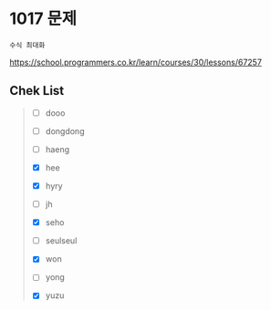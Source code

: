 # 1017 문제

```
수식 최대화
```

https://school.programmers.co.kr/learn/courses/30/lessons/67257

## Chek List

> - [ ] dooo
> 
> - [ ] dongdong
> 
> - [ ] haeng
> 
> - [x] hee
> 
> - [x] hyry
> 
> - [ ] jh
> 
> - [x] seho
> 
> - [ ] seulseul
> 
> - [x] won
> 
> - [ ] yong
> 
> - [x] yuzu